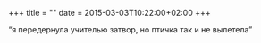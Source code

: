 +++
title = ""
date = 2015-03-03T10:22:00+02:00
+++

“я передернула учителью затвор, но птичка так и не вылетела”


